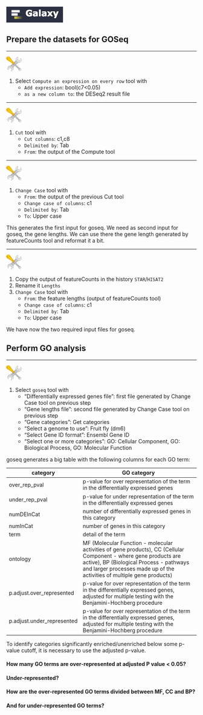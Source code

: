 ![](images/galaxylogo.png)

## Prepare the datasets for GOSeq

----
![](images/tool_small.png)

1. Select `Compute an expression on every row` tool with
    - `Add expression`: bool(c7<0.05)
    - `as a new column to`: the DESeq2 result file
----
![](images/tool_small.png)

1. `Cut` tool with
    - `Cut columns`: c1,c8
    - `Delimited by`: Tab
    - `From`: the output of the Compute tool
----
![](images/tool_small.png)

1. `Change Case` tool with
    - `From`: the output of the previous Cut tool
    - `Change case of columns`: c1
    - `Delimited by`: Tab
    - `To`: Upper case
    
This generates the first input for goseq. We need as second input for goseq, the gene lengths.
We can use there the gene length generated by featureCounts tool and reformat it a bit.

----
![](images/tool_small.png)

1. Copy the output of featureCounts in the history `STAR`/`HISAT2`
2. Rename it `Lengths`
3. `Change Case` tool with
    - `From`: the feature lengths (output of featureCounts tool)
    - `Change case of columns`: c1
    - `Delimited by`: Tab
    - `To`: Upper case

We have now the two required input files for goseq.

## Perform GO analysis

----
![](images/tool_small.png)

1. Select `goseq` tool with
    - “Differentially expressed genes file”: first file generated by Change Case tool on previous step
    - “Gene lengths file”: second file generated by Change Case tool on previous step
    - “Gene categories”: Get categories
    - “Select a genome to use”: Fruit fly (dm6)
    - “Select Gene ID format”: Ensembl Gene ID
    - “Select one or more categories”: GO: Cellular Component, GO: Biological Process, GO: Molecular Function
    
goseq generates a big table with the following columns for each GO term:

|category                     | GO category                                                                                           |
|-----------------------------|-------------------------------------------------------------------------------------------------------|
|over_rep_pval                |p-value for over representation of the term in the differentially expressed genes                      |
|under_rep_pval               |p-value for under representation of the term in the differentially expressed genes                     |
|numDEInCat                   |number of differentially expressed genes in this category                                              |
|numInCat                     |number of genes in this category                                                                       |
|term                         |detail of the term                                                                                     |
|ontology                     |MF (Molecular Function - molecular activities of gene products), CC (Cellular Component - where gene products are active), BP (Biological Process - pathways and larger processes made up of the activities of multiple gene products)|
|p.adjust.over_represented    |p-value for over representation of the term in the differentially expressed genes, adjusted for multiple testing with the Benjamini-Hochberg procedure |
|p.adjust.under_represented   |p-value for over representation of the term in the differentially expressed genes, adjusted for multiple testing with the Benjamini-Hochberg procedure |

To identify categories significantly enriched/unenriched below some p-value cutoff, it is necessary to use the adjusted p-value.

#### How many GO terms are over-represented at adjusted P value < 0.05?
#### Under-represented?

#### How are the over-represented GO terms divided between MF, CC and BP?
#### And for under-represented GO terms?

